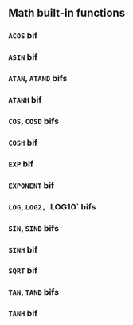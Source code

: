 ## Math built-in functions

### `ACOS` bif

### `ASIN` bif

### `ATAN`, `ATAND` bifs

### `ATANH` bif

### `COS`, `COSD` bifs

### `COSH` bif

### `EXP` bif

### `EXPONENT` bif

### `LOG`, `LOG2, `LOG10` bifs

### `SIN`, `SIND` bifs

### `SINH` bif

### `SQRT` bif

### `TAN`, `TAND` bifs

### `TANH` bif

